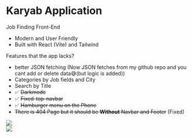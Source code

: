 # Karyab Application

Job Finding Front-End

- Modern and User Friendly
- Built with React (Vite) and Tailwind

Features that the app lacks?

- better JSON fetching (Now JSON fetches from my github repo and you cant add or delete data😅(but logic is added))
- Categories by Job fields and City
- Search by Title
- ✅ ~~Darkmode~~
- ✅ ~~Fixed-top-navbar~~
- ✅ ~~Hamburger menu on the Phone~~
- ~~There is 404 Page but it should be **Without** Navbar and Footer~~ (Fixed)

[![](https://img.shields.io/badge/Live_At-KaryabApp.ir-green.svg)](https://karyabapp.ir)\
[![](https://img.shields.io/badge/Live_At-Karyab.liara.run-red.svg)](https://karyab.liara.run)
